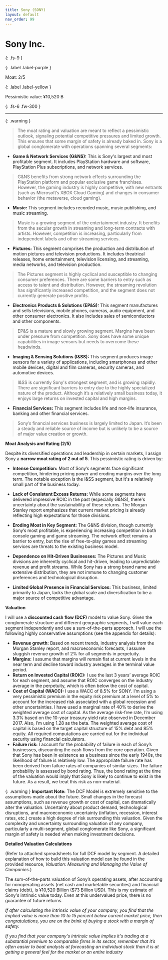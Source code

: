 ```yaml
---
title: Sony (SONY)
layout: default
nav_order: 99
---
```


# Sony Inc.
{: .fs-9 }

{: .label .label-purple }

Moat: 2/5

{: .label .label-yellow }

Pessimistic value: ¥10,520 B



{: .fs-6 .fw-300 }

---

{: .warning } 
>The moat rating and valuation are meant to reflect a pessimistic outlook, signaling potential competitive pressures and limited growth. This ensures that some margin of safety is already baked in.
Sony is a global conglomerate with operations spanning several segments:

* **Game & Network Services (G&NS):** This is Sony's largest and most profitable segment. It includes PlayStation hardware and software, PlayStation Plus subscriptions, and network services.  
>G&NS benefits from strong network effects surrounding the PlayStation platform and popular exclusive game franchises.  However, the gaming industry is highly competitive, with new entrants (such as Microsoft’s XBOX Cloud Gaming) and changes in consumer behavior (the metaverse, cloud gaming).


* **Music:** This segment includes recorded music, music publishing, and music streaming.  
>Music is a growing segment of the entertainment industry. It benefits from the secular growth in streaming and long-term contracts with artists. However, competition is increasing, particularly from independent labels and other streaming services.


* **Pictures:** This segment comprises the production and distribution of motion pictures and television productions. It includes theatrical releases, home entertainment, television licensing, and streaming, media networks, and television production.
>The Pictures segment is highly cyclical and susceptible to changing consumer preferences. There are some barriers to entry such as access to talent and distribution. However, the streaming revolution has significantly increased competition, and the segment does not currently generate positive profits.


* **Electronics Products & Solutions (EP&S):** This segment manufactures and sells televisions, mobile phones, cameras, audio equipment, and other consumer electronics. It also includes sales of semiconductors and other components.
>EP&S is a mature and slowly growing segment. Margins have been under pressure from competition. Sony does have some unique capabilities in image sensors but needs to overcome these headwinds.


* **Imaging & Sensing Solutions (I&SS):** This segment produces image sensors for a variety of applications, including smartphones and other mobile devices, digital and film cameras, security cameras, and automotive devices.  
>I&SS is currently Sony's strongest segment, and is growing rapidly. There are significant barriers to entry due to the highly specialized nature of the product. Although it’s a relatively small business today, it enjoys large returns on invested capital and high margins.


* **Financial Services:** This segment includes life and non-life insurance, banking and other financial services.  
>Sony’s financial services business is largely limited to Japan. It’s been a steady and reliable source of income but is unlikely to be a source of major value creation or growth.


**Moat Analysis and Rating (2/5)**

Despite its diversified operations and leadership in certain markets, I assign Sony a **narrow moat rating of 2 out of 5**. This pessimistic rating is driven by:

* **Intense Competition:** Most of Sony’s segments face significant competition, hindering pricing power and eroding margins over the long term. The notable exception is the I&SS segment, but it's a relatively small part of the business today.

* **Lack of Consistent Excess Returns:** While some segments have delivered impressive ROIC in the past (especially G&NS), there's uncertainty about the sustainability of these returns. The Morgan Stanley report emphasizes that current market pricing is already reflecting high expectations for those divisions.

* **Eroding Moat in Key Segment:** The G&NS division, though currently Sony’s most profitable, is experiencing increasing competition in both console gaming and game streaming. The network effect remains a barrier to entry, but the rise of free-to-play games and streaming services are threats to the existing business model.

* **Dependence on Hit-Driven Businesses:** The Pictures and Music divisions are inherently cyclical and hit-driven, leading to unpredictable revenue and profit streams. While Sony has a strong brand name and extensive distribution, they are not immune to changing customer preferences and technological disruption. 

* **Limited Global Presence in Financial Services:** This business, limited primarily to Japan, lacks the global scale and diversification to be a major source of competitive advantage.



**Valuation**

I will use a **discounted cash flow (DCF)** model to value Sony. Given the conglomerate structure and different geographic segments, I will value each segment independently and use a sum-of-the-parts approach. I will use the following highly conservative assumptions (see the appendix for details):

* **Revenue growth:** Based on recent trends, industry analysis from the Morgan Stanley report, and macroeconomic forecasts, I assume sluggish revenue growth of 2% for all segments in perpetuity. 
* **Margins:** I assume that margins will remain flat at current levels in the near term and decline toward industry averages in the terminal value period.
* **Return on Invested Capital (ROIC):** I use the last 3 years’ average ROIC for each segment, and assume that ROIC converges on the industry average in the perpetuity, which is often below the cost of capital.
* **Cost of Capital (WACC):** I use a WACC of 8.5% for SONY. I’m using a very pessimistic premium in the equity risk premium at a level of 5% to account for the increased risk associated with a global recession and other uncertainties. I have used a marginal rate of 40% to derive the weighted average cost of capital. As the average risk-free rate, I’m using 3.3% based on the 10-year treasury yield rate observed in December 2017. Also, I’m using 1.28 as the beta.  The weighted average cost of capital is based on the target capital structure of 15% debt and 85% equity. All required computations are carried out for the individual security using financial calculators.
* **Failure risk:** I account for the probability of failure in each of Sony’s businesses, discounting the cash flows from the core operation.  Given that Sony has been in existence as a business since the early 1940s, the likelihood of failure is relatively low. The appropriate failure rate has been derived from failure rates of companies of similar sizes. The failure probability is assessed by bond rating.  Thus, the bond rating at the time of the valuation would imply that Sony is likely to continue to exist in the future. As a result, we treat this risk as non-material.

{: .warning }
**Important Note:** The DCF Model is extremely sensitive to the assumptions made about the future.  Small changes in the forecast assumptions, such as revenue growth or cost of capital, can dramatically alter the valuation.  Uncertainty about product demand, technological disruptions, and macroeconomic uncertainty (inflation, recession, interest rates, etc.) create a high degree of risk surrounding this valuation. Given the complexity and uncertainty surrounding valuation of any company, particularly a multi-segment, global conglomerate like Sony, a significant margin of safety is needed when making investment decisions. 


**Detailed Valuation Calculations**

(Refer to attached spreadsheets for full DCF model by segment.  A detailed explanation of how to build this valuation model can be found in the provided resource, _Valuation: Measuring and Managing the Value of Companies_.)

The sum-of-the-parts valuation of Sony’s operating assets, after accounting for nonoperating assets (net cash and marketable securities) and financial claims (debt), is ¥10,520 Billion ($73 Billion USD). This is my estimate of Sony's intrinsic value today.  Even at this undervalued price, there is no guarantee of future returns.

*If after calculating the intrinsic value of your company, you find that the implied value is more than 10 to 15 percent below current market price, then congratulations, you are on the brink of buying a stock with a margin of safety.*

*If you find that your company's intrinsic value implies it's trading at a substantial premium to comparable firms in its sector, remember that it’s often easier to beat analysts at forecasting an individual stock than it is at getting a general feel for the market or an entire industry*



